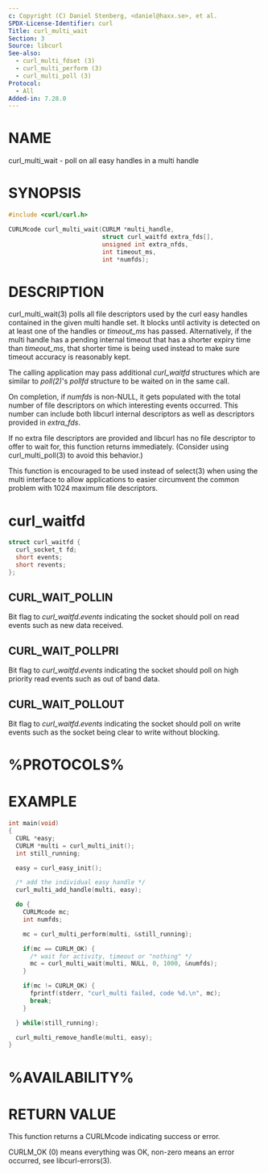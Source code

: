 ```yaml
---
c: Copyright (C) Daniel Stenberg, <daniel@haxx.se>, et al.
SPDX-License-Identifier: curl
Title: curl_multi_wait
Section: 3
Source: libcurl
See-also:
  - curl_multi_fdset (3)
  - curl_multi_perform (3)
  - curl_multi_poll (3)
Protocol:
  - All
Added-in: 7.28.0
---
```


# NAME

curl_multi_wait - poll on all easy handles in a multi handle

# SYNOPSIS

~~~c
#include <curl/curl.h>

CURLMcode curl_multi_wait(CURLM *multi_handle,
                          struct curl_waitfd extra_fds[],
                          unsigned int extra_nfds,
                          int timeout_ms,
                          int *numfds);
~~~

# DESCRIPTION

curl_multi_wait(3) polls all file descriptors used by the curl easy
handles contained in the given multi handle set. It blocks until activity is
detected on at least one of the handles or *timeout_ms* has passed.
Alternatively, if the multi handle has a pending internal timeout that has a
shorter expiry time than *timeout_ms*, that shorter time is being used
instead to make sure timeout accuracy is reasonably kept.

The calling application may pass additional *curl_waitfd* structures which
are similar to *poll(2)*'s *pollfd* structure to be waited on in the
same call.

On completion, if *numfds* is non-NULL, it gets populated with the total
number of file descriptors on which interesting events occurred. This number
can include both libcurl internal descriptors as well as descriptors provided
in *extra_fds*.

If no extra file descriptors are provided and libcurl has no file descriptor
to offer to wait for, this function returns immediately. (Consider using
curl_multi_poll(3) to avoid this behavior.)

This function is encouraged to be used instead of select(3) when using the
multi interface to allow applications to easier circumvent the common problem
with 1024 maximum file descriptors.

# curl_waitfd

~~~c
struct curl_waitfd {
  curl_socket_t fd;
  short events;
  short revents;
};
~~~

## CURL_WAIT_POLLIN

Bit flag to *curl_waitfd.events* indicating the socket should poll on read
events such as new data received.

## CURL_WAIT_POLLPRI

Bit flag to *curl_waitfd.events* indicating the socket should poll on high
priority read events such as out of band data.

## CURL_WAIT_POLLOUT

Bit flag to *curl_waitfd.events* indicating the socket should poll on
write events such as the socket being clear to write without blocking.

# %PROTOCOLS%

# EXAMPLE

~~~c
int main(void)
{
  CURL *easy;
  CURLM *multi = curl_multi_init();
  int still_running;

  easy = curl_easy_init();

  /* add the individual easy handle */
  curl_multi_add_handle(multi, easy);

  do {
    CURLMcode mc;
    int numfds;

    mc = curl_multi_perform(multi, &still_running);

    if(mc == CURLM_OK) {
      /* wait for activity, timeout or "nothing" */
      mc = curl_multi_wait(multi, NULL, 0, 1000, &numfds);
    }

    if(mc != CURLM_OK) {
      fprintf(stderr, "curl_multi failed, code %d.\n", mc);
      break;
    }

  } while(still_running);

  curl_multi_remove_handle(multi, easy);
}
~~~

# %AVAILABILITY%

# RETURN VALUE

This function returns a CURLMcode indicating success or error.

CURLM_OK (0) means everything was OK, non-zero means an error occurred, see
libcurl-errors(3).
